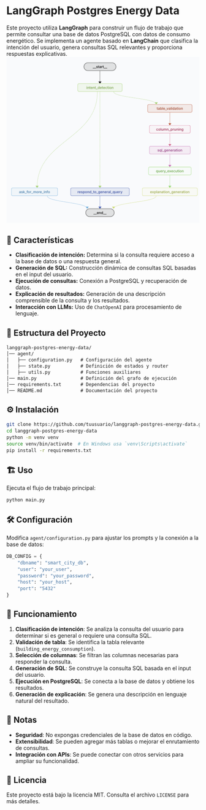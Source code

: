 # LangGraph Postgres Energy Data

Este proyecto utiliza **LangGraph** para construir un flujo de trabajo que permite consultar una base de datos PostgreSQL con datos de consumo energético. Se implementa un agente basado en **LangChain** que clasifica la intención del usuario, genera consultas SQL relevantes y proporciona respuestas explicativas.
![vista del langgraph studio](./chatbot-workflow.png "Langgraph Studio")
## 🚀 Características

- **Clasificación de intención:** Determina si la consulta requiere acceso a la base de datos o una respuesta general.
- **Generación de SQL:** Construcción dinámica de consultas SQL basadas en el input del usuario.
- **Ejecución de consultas:** Conexión a PostgreSQL y recuperación de datos.
- **Explicación de resultados:** Generación de una descripción comprensible de la consulta y los resultados.
- **Interacción con LLMs:** Uso de `ChatOpenAI` para procesamiento de lenguaje.

## 📁 Estructura del Proyecto

```plaintext
langgraph-postgres-energy-data/
│── agent/
│   ├── configuration.py   # Configuración del agente
│   ├── state.py           # Definición de estados y router
│   ├── utils.py           # Funciones auxiliares
│── main.py                # Definición del grafo de ejecución
│── requirements.txt       # Dependencias del proyecto
│── README.md              # Documentación del proyecto
```

## ⚙️ Instalación

```sh
git clone https://github.com/tuusuario/langgraph-postgres-energy-data.git
cd langgraph-postgres-energy-data
python -m venv venv
source venv/bin/activate  # En Windows usa `venv\Scripts\activate`
pip install -r requirements.txt
```

## 🏗️ Uso

Ejecuta el flujo de trabajo principal:

```sh
python main.py
```

## 🛠️ Configuración

Modifica `agent/configuration.py` para ajustar los prompts y la conexión a la base de datos:

```python
DB_CONFIG = {
    "dbname": "smart_city_db",
    "user": "your_user",
    "password": "your_password",
    "host": "your_host",
    "port": "5432"
}
```

## 🧩 Funcionamiento

1. **Clasificación de intención**: Se analiza la consulta del usuario para determinar si es general o requiere una consulta SQL.
2. **Validación de tabla**: Se identifica la tabla relevante (`building_energy_consumption`).
3. **Selección de columnas**: Se filtran las columnas necesarias para responder la consulta.
4. **Generación de SQL**: Se construye la consulta SQL basada en el input del usuario.
5. **Ejecución en PostgreSQL**: Se conecta a la base de datos y obtiene los resultados.
6. **Generación de explicación**: Se genera una descripción en lenguaje natural del resultado.

## 📝 Notas

- **Seguridad**: No expongas credenciales de la base de datos en código.
- **Extensibilidad**: Se pueden agregar más tablas o mejorar el enrutamiento de consultas.
- **Integración con APIs**: Se puede conectar con otros servicios para ampliar su funcionalidad.

## 📜 Licencia

Este proyecto está bajo la licencia MIT. Consulta el archivo `LICENSE` para más detalles.
